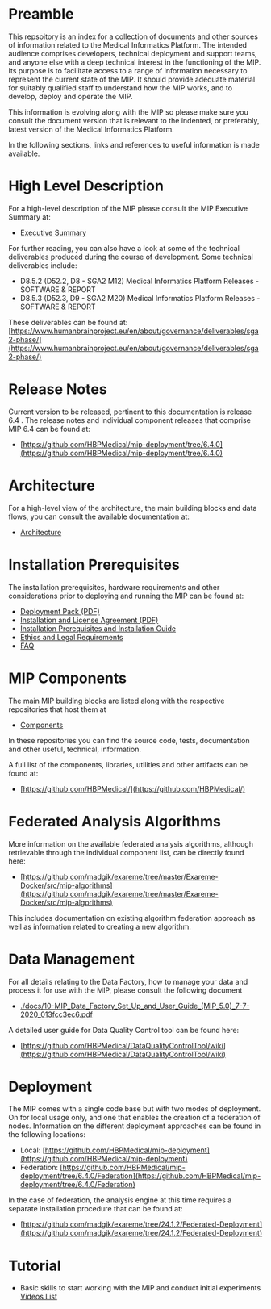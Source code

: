 # Preamble

This repsoitory is an index for a collection of documents and other sources of information related to the Medical Informatics Platform. The intended audience comprises developers, technical deployment and support teams, and anyone else with a deep technical interest in the functioning of the MIP. Its purpose is to facilitate access to a range of information necessary to represent the current state of the MIP. It should provide adequate material for suitably qualified staff to understand how the MIP works, and to develop, deploy and operate the MIP.

This information is evolving along with the MIP so please make sure you consult the document version that is relevant to the indented, or preferably, latest version of the Medical Informatics Platform.

In the following sections, links and references to useful information is made available.

# High Level Description

For a high-level description of the MIP please consult the MIP Executive Summary at:

- [Executive Summary](./deployment-pack/executive-summary.md)

For further reading, you can also have a look at some of the technical deliverables produced during the course of development. Some technical deliverables include:

- D8.5.2 (D52.2, D8 - SGA2 M12) Μedical Informatics Platform Releases - SOFTWARE & REPORT
- D8.5.3 (D52.3, D9 - SGA2 M20) Μedical Informatics Platform Releases  -  SOFTWARE & REPORT

These deliverables can be found at: [https://www.humanbrainproject.eu/en/about/governance/deliverables/sga2-phase/](https://www.humanbrainproject.eu/en/about/governance/deliverables/sga2-phase/)

# Release Notes

Current version to be released, pertinent to this documentation is release 6.4 . The release notes and individual component releases that comprise MIP 6.4 can be found at:

- [https://github.com/HBPMedical/mip-deployment/tree/6.4.0](https://github.com/HBPMedical/mip-deployment/tree/6.4.0)

# Architecture

For a high-level view of the architecture, the main building blocks and data flows, you can consult the available documentation at:

- <a href="./Architecture.md">Architecture</a>

# Installation Prerequisites

The installation prerequisites, hardware requirements and other considerations prior to deploying and running the MIP can be found at:

- [Deployment Pack (PDF)](./docs/MIP_Executive_Summary_V02.00_7960b8432e.pdf)
- [Installation and License Agreement (PDF)](./docs/MIP_Installation_and_License_Agreement_-_V02.10_210c5d6538.pdf)
- [Installation Prerequisites and Installation Guide](./deployment-pack/install-prerequisites.md)
- [Ethics and Legal Requirements](./deployment-pack/ethics-legal.md)
- [FAQ](./deployment-pack/faq.md)

# MIP Components

The main MIP building blocks are listed along with the respective repositories that host them at

- <a href="./Components.md">Components</a>

In these repositories you can find the source code, tests, documentation and other useful, technical, information.

A full list of the components, libraries, utilities and other artifacts can be found at:

- [https://github.com/HBPMedical/](https://github.com/HBPMedical/)

# Federated Analysis Algorithms

More information on the available federated analysis algorithms, although retrievable through the individual component list, can be directly found here:

- [https://github.com/madgik/exareme/tree/master/Exareme-Docker/src/mip-algorithms](https://github.com/madgik/exareme/tree/master/Exareme-Docker/src/mip-algorithms)

This includes documentation on existing algorithm federation approach as well as information related to creating a new algorithm.

# Data Management

For all details relating to the Data Factory, how to manage your data and process it for use with the MIP, please consult the following document

- [./docs/10-MIP_Data_Factory_Set_Up_and_User_Guide_(MIP_5.0)_7-7-2020_013fcc3ec6.pdf](./docs/10-MIP_Data_Factory_Set_Up_and_User_Guide_(MIP_5.0)_7-7-2020_013fcc3ec6.pdf)

A detailed user guide for Data Quality Control tool can be found here:
 - [https://github.com/HBPMedical/DataQualityControlTool/wiki](https://github.com/HBPMedical/DataQualityControlTool/wiki)

# Deployment

The MIP comes with a single code base but with two modes of deployment. On for local usage only, and one that enables the creation of a federation of nodes. Information on the different deployment approaches can be found in the following locations:

- Local: [https://github.com/HBPMedical/mip-deployment](https://github.com/HBPMedical/mip-deployment)
- Federation: [https://github.com/HBPMedical/mip-deployment/tree/6.4.0/Federation](https://github.com/HBPMedical/mip-deployment/tree/6.4.0/Federation)

In the case of federation, the analysis engine at this time requires a separate installation procedure that can be found at:

- [https://github.com/madgik/exareme/tree/24.1.2/Federated-Deployment](https://github.com/madgik/exareme/tree/24.1.2/Federated-Deployment)

# Tutorial
- Basic skills to start working with the MIP and conduct initial experiments [Videos List](./video-tutorial.md)
